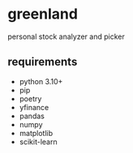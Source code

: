 # greenland
personal stock analyzer and picker

## requirements
- python 3.10+
- pip
- poetry
- yfinance
- pandas
- numpy
- matplotlib
- scikit-learn
